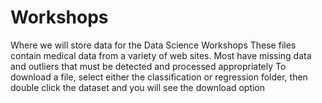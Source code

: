 # Workshops
Where we will store data for the Data Science Workshops
These files contain medical data from a variety of web sites. Most have missing data and outliers that must be detected and processed appropriately
To download a file, select either the classification or regression folder, then double click the dataset and you will see the download option
